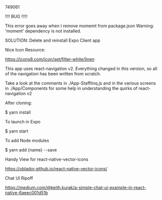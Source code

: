 

749061


!!!! BUG !!!!!

This error goes away when I remove momemt from package.json
Warning: 'moment' dependency is not installed.

SOLUTION: Delete and reinstall Expo Client app


Nice Icon Resource:

https://icons8.com/icon/set/filter-white/linen





This app uses react-navigation v2. Everything changed in this version, so all of the navigation has been written from scratch.

Take a look at the comments in ./App-Stafflinq.js and in the various screens in ./App/Components for some help in understanding the quirks of react-navigation v2

After cloning:

$ yarn install

To launch in Expo

$ yarn start

To add Node modules

$ yarn add {name} --save



Handy View for react-native-vector-icons

https://oblador.github.io/react-native-vector-icons/

Chat UI Ripoff

https://medium.com/@keith.kurak/a-simple-chat-ui-example-in-react-native-6aeec001d51b
